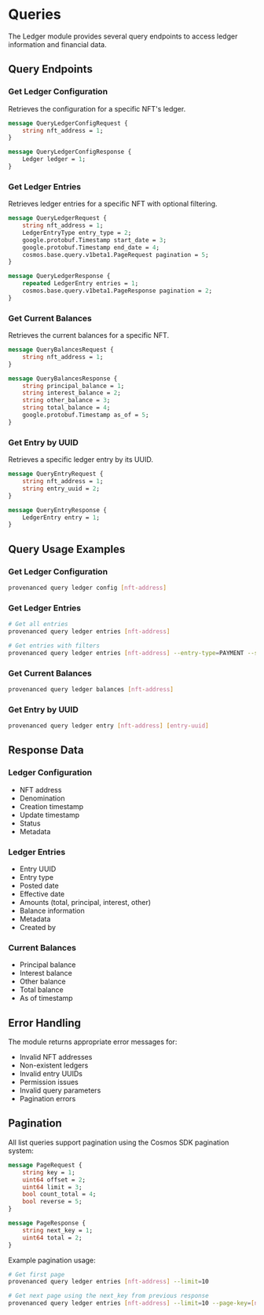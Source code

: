 # Queries

The Ledger module provides several query endpoints to access ledger information and financial data.

## Query Endpoints

### Get Ledger Configuration
Retrieves the configuration for a specific NFT's ledger.

```protobuf
message QueryLedgerConfigRequest {
    string nft_address = 1;
}

message QueryLedgerConfigResponse {
    Ledger ledger = 1;
}
```

### Get Ledger Entries
Retrieves ledger entries for a specific NFT with optional filtering.

```protobuf
message QueryLedgerRequest {
    string nft_address = 1;
    LedgerEntryType entry_type = 2;
    google.protobuf.Timestamp start_date = 3;
    google.protobuf.Timestamp end_date = 4;
    cosmos.base.query.v1beta1.PageRequest pagination = 5;
}

message QueryLedgerResponse {
    repeated LedgerEntry entries = 1;
    cosmos.base.query.v1beta1.PageResponse pagination = 2;
}
```

### Get Current Balances
Retrieves the current balances for a specific NFT.

```protobuf
message QueryBalancesRequest {
    string nft_address = 1;
}

message QueryBalancesResponse {
    string principal_balance = 1;
    string interest_balance = 2;
    string other_balance = 3;
    string total_balance = 4;
    google.protobuf.Timestamp as_of = 5;
}
```

### Get Entry by UUID
Retrieves a specific ledger entry by its UUID.

```protobuf
message QueryEntryRequest {
    string nft_address = 1;
    string entry_uuid = 2;
}

message QueryEntryResponse {
    LedgerEntry entry = 1;
}
```

## Query Usage Examples

### Get Ledger Configuration
```bash
provenanced query ledger config [nft-address]
```

### Get Ledger Entries
```bash
# Get all entries
provenanced query ledger entries [nft-address]

# Get entries with filters
provenanced query ledger entries [nft-address] --entry-type=PAYMENT --start-date=2024-01-01 --end-date=2024-03-31
```

### Get Current Balances
```bash
provenanced query ledger balances [nft-address]
```

### Get Entry by UUID
```bash
provenanced query ledger entry [nft-address] [entry-uuid]
```

## Response Data

### Ledger Configuration
- NFT address
- Denomination
- Creation timestamp
- Update timestamp
- Status
- Metadata

### Ledger Entries
- Entry UUID
- Entry type
- Posted date
- Effective date
- Amounts (total, principal, interest, other)
- Balance information
- Metadata
- Created by

### Current Balances
- Principal balance
- Interest balance
- Other balance
- Total balance
- As of timestamp

## Error Handling

The module returns appropriate error messages for:
- Invalid NFT addresses
- Non-existent ledgers
- Invalid entry UUIDs
- Permission issues
- Invalid query parameters
- Pagination errors

## Pagination

All list queries support pagination using the Cosmos SDK pagination system:

```protobuf
message PageRequest {
    string key = 1;
    uint64 offset = 2;
    uint64 limit = 3;
    bool count_total = 4;
    bool reverse = 5;
}

message PageResponse {
    string next_key = 1;
    uint64 total = 2;
}
```

Example pagination usage:
```bash
# Get first page
provenanced query ledger entries [nft-address] --limit=10

# Get next page using the next_key from previous response
provenanced query ledger entries [nft-address] --limit=10 --page-key=[next_key]
``` 